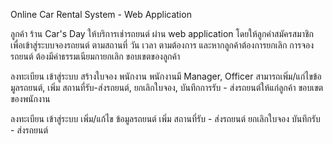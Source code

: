 Online Car Rental System - Web Application

ลูกค้า ร้าน Car's Day ให้บริการเช่ารถยนต์ ผ่าน web application โดยให้ลูกคำสมัครสมาชิก เพื่อเข้าสู่ระบบจองรถยนต์ ตามสถานที่ วัน เวลา ตามต้องการ และหากลูกค้าต้องการยกเลิก การจองรถยนต์ ต้องมีค่าธรรมเนียมกายกเลิก ขอบเขตของลูกค้า

ลงทะเบียน
เข้าสู่ระบบ
สร้างใบจอง
พนักงาน พนักงานมี Manager, Officer สามารถเพิ่ม/แก่ไขข้อมูลรถยนต์, เพิ่ม สถานที่รับ-ส่งรถยนต์, ยกเลิกใบจอง, บันทึกการรับ - ส่งรถยนต์ให้แก่ลูกค้า ขอบเขตของพนักงาน

ลงทะเบียน
เข้าสู่ระบบ
เพิ่ม/แก้ไข ข้อมูลรถยนต์
เพิ่ม สถานที่รับ - ส่งรถยนต์
ยกเลิกใบจอง
บันทึกรับ - ส่งรถยนต์

